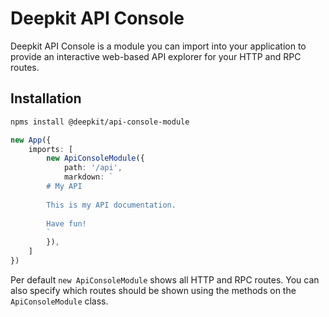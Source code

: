 # Deepkit API Console

Deepkit API Console is a module you can import into your application to provide an interactive
web-based API explorer for your HTTP and RPC routes.

## Installation


```bash
npms install @deepkit/api-console-module
```


```typescript
new App({
    imports: [
        new ApiConsoleModule({
            path: '/api',
            markdown: `
        # My API
        
        This is my API documentation.
        
        Have fun!
        `
        }),
    ]
})
```

Per default `new ApiConsoleModule` shows all HTTP and RPC routes. You can also specify which routes should be shown using the methods on the `ApiConsoleModule` class.
